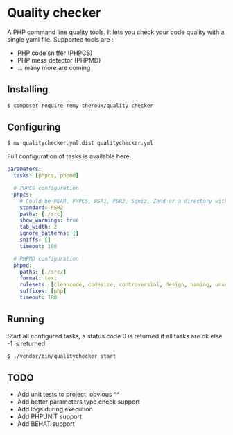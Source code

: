 Quality checker
===============

A PHP command line quality tools. It lets you check your code quality with a single yaml file.
Supported tools are :
- PHP code sniffer (PHPCS)
- PHP mess detector (PHPMD)
- ... many more are coming

Installing
--
```sh
$ composer require remy-theroux/quality-checker
```

Configuring
--
```sh
$ mv qualitychecker.yml.dist qualitychecker.yml
```

Full configuration of tasks is available here

```yml
parameters:
  tasks: [phpcs, phpmd]

  # PHPCS configuration
  phpcs:
    # Could be PEAR, PHPCS, PSR1, PSR2, Squiz, Zend or a directory with a ruleset './vendor/iadvize/php-convention/phpcs/Iadvize'
    standard: PSR2
    paths: [./src]
    show_warnings: true
    tab_width: 2
    ignore_patterns: []
    sniffs: []
    timeout: 180

  # PHPMD configuration
  phpmd:
    paths: [./src/]
    format: text
    rulesets: [cleancode, codesize, controversial, design, naming, unusedcode]
    suffixes: [php]
    timeout: 180
```

Running
--
Start all configured tasks, a status code 0 is returned if all tasks are ok else -1 is returned

```sh
$ ./vendor/bin/qualitychecker start
```

TODO
--


* Add unit tests to project, obvious ^^
* Add better parameters type check support
* Add logs during execution
* Add PHPUNIT support
* Add BEHAT support
